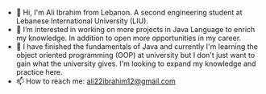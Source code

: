 - 👋 Hi, I'm Ali Ibrahim from Lebanon. A second engineering student at Lebanese International University (LIU).
- 👀 I’m interested in working on more projects in Java Language to enrich my knowledge. In addition to open more opportunities in my career.
- 🌱 I have finished the fundamentals of Java and currently I'm learning  the object oriented programming (OOP) at university but I don't just want to gain what the university gives. I'm looking to expand my knowledge and practice here. 
- 📫 How to reach me: ali22ibrahim12@gmail.com

<!---
AIIM00/AIIM00 is a ✨ special ✨ repository because its `README.md` (this file) appears on your GitHub profile.
You can click the Preview link to take a look at your changes.
--->
